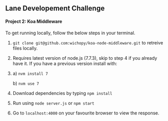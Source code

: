 ## Lane Developement Challenge
#### Project 2: Koa Middleware

To get running locally, follow the below steps in your terminal.

1. `git clone git@github.com:wichopy/koa-node-middleware.git` to retreive files locally.

2. Requires latest version of node.js (7.7.3), skip to step 4 if you already have it.
If you have a previous version install with:

3. 
    a) `nvm install 7`

    b) `nvm use 7`

4. Download dependencies by typing `npm install` 

5. Run using `node server.js` or `npm start`

6. Go to `localhost:4000` on your favourite browser to view the response.